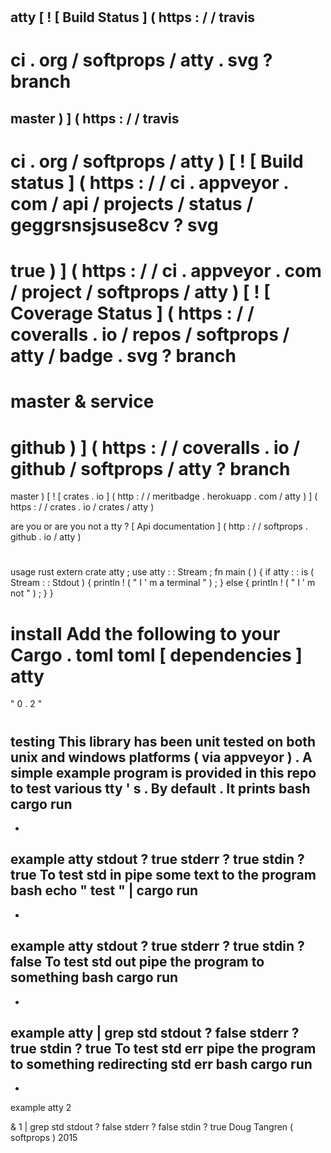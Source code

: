 #
atty
[
!
[
Build
Status
]
(
https
:
/
/
travis
-
ci
.
org
/
softprops
/
atty
.
svg
?
branch
=
master
)
]
(
https
:
/
/
travis
-
ci
.
org
/
softprops
/
atty
)
[
!
[
Build
status
]
(
https
:
/
/
ci
.
appveyor
.
com
/
api
/
projects
/
status
/
geggrsnsjsuse8cv
?
svg
=
true
)
]
(
https
:
/
/
ci
.
appveyor
.
com
/
project
/
softprops
/
atty
)
[
!
[
Coverage
Status
]
(
https
:
/
/
coveralls
.
io
/
repos
/
softprops
/
atty
/
badge
.
svg
?
branch
=
master
&
service
=
github
)
]
(
https
:
/
/
coveralls
.
io
/
github
/
softprops
/
atty
?
branch
=
master
)
[
!
[
crates
.
io
]
(
http
:
/
/
meritbadge
.
herokuapp
.
com
/
atty
)
]
(
https
:
/
/
crates
.
io
/
crates
/
atty
)
>
are
you
or
are
you
not
a
tty
?
[
Api
documentation
]
(
http
:
/
/
softprops
.
github
.
io
/
atty
)
#
#
usage
rust
extern
crate
atty
;
use
atty
:
:
Stream
;
fn
main
(
)
{
if
atty
:
:
is
(
Stream
:
:
Stdout
)
{
println
!
(
"
I
'
m
a
terminal
"
)
;
}
else
{
println
!
(
"
I
'
m
not
"
)
;
}
}
#
#
install
Add
the
following
to
your
Cargo
.
toml
toml
[
dependencies
]
atty
=
"
0
.
2
"
#
#
testing
This
library
has
been
unit
tested
on
both
unix
and
windows
platforms
(
via
appveyor
)
.
A
simple
example
program
is
provided
in
this
repo
to
test
various
tty
'
s
.
By
default
.
It
prints
bash
cargo
run
-
-
example
atty
stdout
?
true
stderr
?
true
stdin
?
true
To
test
std
in
pipe
some
text
to
the
program
bash
echo
"
test
"
|
cargo
run
-
-
example
atty
stdout
?
true
stderr
?
true
stdin
?
false
To
test
std
out
pipe
the
program
to
something
bash
cargo
run
-
-
example
atty
|
grep
std
stdout
?
false
stderr
?
true
stdin
?
true
To
test
std
err
pipe
the
program
to
something
redirecting
std
err
bash
cargo
run
-
-
example
atty
2
>
&
1
|
grep
std
stdout
?
false
stderr
?
false
stdin
?
true
Doug
Tangren
(
softprops
)
2015
